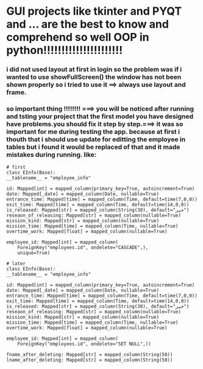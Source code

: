 # GUI projects like tkinter and PYQT and ... are the best to know and comprehend so well OOP in python!!!!!!!!!!!!!!!!!!!!!!

### i did not used layout at first in login so the problem was if i wanted to use showFullScreen() the window has not been shown properly so i tried to use it ==> always use layout and frame.

### so important thing !!!!!!!! ===> you will be noticed after running and tsting your project that the first model you have designed have problems.you should fix it step by step.===> it was so important for me during testing the app. because at first i thouth that i should use update for editting the employee in tables but i found it would be replaced of that and it made mistakes during running. like:
    # first
    class EInfo(Base):
    __tablename__ = "employee_info"

    id: Mapped[int] = mapped_column(primary_key=True, autoincrement=True)
    date: Mapped[_date] = mapped_column(Date, nullable=True)
    entrance_time: Mapped[time] = mapped_column(Time, default=time(7,0,0))
    exit_time: Mapped[time] = mapped_column(Time, default=time(14,0,0))
    is_released: Mapped[str] = mapped_column(String(30), default="خیر")
    reseaon_of_releasing: Mapped[str] = mapped_column(nullable=True)
    mission_kind: Mapped[str] = mapped_column(nullable=True)
    mission_time: Mapped[time] = mapped_column(Time, nullable=True)
    overtime_work: Mapped[float] = mapped_column(nullable=True)

    employee_id: Mapped[int] = mapped_column(
        ForeignKey("employees.id", ondelete="CASCADE",),
        unique=True)
    
    # later
    class EInfo(Base):
    __tablename__ = "employee_info"

    id: Mapped[int] = mapped_column(primary_key=True, autoincrement=True)
    date: Mapped[_date] = mapped_column(Date, nullable=True)
    entrance_time: Mapped[time] = mapped_column(Time, default=time(7,0,0))
    exit_time: Mapped[time] = mapped_column(Time, default=time(14,0,0))
    is_released: Mapped[str] = mapped_column(String(30), default="خیر")
    reseaon_of_releasing: Mapped[str] = mapped_column(nullable=True)
    mission_kind: Mapped[str] = mapped_column(nullable=True)
    mission_time: Mapped[time] = mapped_column(Time, nullable=True)
    overtime_work: Mapped[float] = mapped_column(nullable=True)

    employee_id: Mapped[int] = mapped_column(
        ForeignKey("employees.id", ondelete="SET NULL",))
    
    fname_after_deleting: Mapped[str] = mapped_column(String(50))
    lname_after_deleting: Mapped[str] = mapped_column(String(50))
